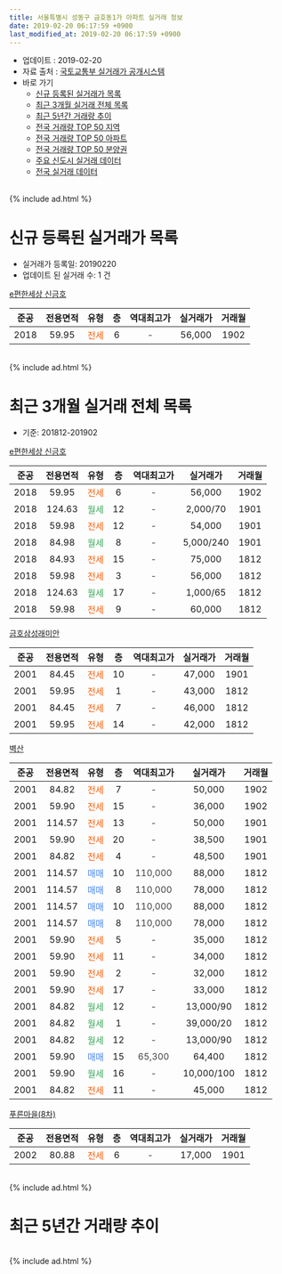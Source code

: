 ```yaml
---
title: 서울특별시 성동구 금호동1가 아파트 실거래 정보
date: 2019-02-20 06:17:59 +0900
last_modified_at: 2019-02-20 06:17:59 +0900
---
```


* 업데이트 : 2019-02-20
* 자료 출처 : [국토교통부 실거래가 공개시스템](http://rt.molit.go.kr)
* 바로 가기
    * [신규 등록된 실거래가 목록](#신규-등록된-실거래가-목록)
    * [최근 3개월 실거래 전체 목록](#최근-3개월-실거래-전체-목록)
    * [최근 5년간 거래량 추이](#최근-5년간-거래량-추이)
    * [전국 거래량 TOP 50 지역](https://inasie.github.io/apt-trade-info/최근-3개월-전국에서-가장-거래가-많이-발생한-지역)
    * [전국 거래량 TOP 50 아파트](https://inasie.github.io/apt-trade-info/최근-3개월-전국에서-가장-거래가-많이-발생한-아파트)
    * [전국 거래량 TOP 50 분양권](https://inasie.github.io/apt-trade-info/최근-3개월-전국에서-가장-거래가-많이-발생한-분양권)
    * [주요 신도시 실거래 데이터](https://inasie.github.io/apt-trade-info/주요-신도시)
    * [전국 실거래 데이터](https://inasie.github.io/apt-trade-info/전국)
<br>
{% include ad.html %}
<br>

# 신규 등록된 실거래가 목록
* 실거래가 등록일: 20190220
* 업데이트 된 실거래 수: 1 건


[e편한세상 신금호](https://search.naver.com/search.naver?query=%EC%84%9C%EC%9A%B8%ED%8A%B9%EB%B3%84%EC%8B%9C+%EC%84%B1%EB%8F%99%EA%B5%AC+%EA%B8%88%ED%98%B8%EB%8F%991%EA%B0%80+e%ED%8E%B8%ED%95%9C%EC%84%B8%EC%83%81+%EC%8B%A0%EA%B8%88%ED%98%B8)

|준공|전용면적|유형|층|역대최고가|실거래가|거래월|
|:---:|:---:|:---:|:---:|:---:|:---:|:---:|
|2018|59.95|<span style="color:#ff5a00">전세</span>|6|<span style="color:#444444">-</span>|56,000|1902|


<br>
{% include ad.html %}
<br>

# 최근 3개월 실거래 전체 목록
* 기준: 201812-201902


[e편한세상 신금호](https://search.naver.com/search.naver?query=%EC%84%9C%EC%9A%B8%ED%8A%B9%EB%B3%84%EC%8B%9C+%EC%84%B1%EB%8F%99%EA%B5%AC+%EA%B8%88%ED%98%B8%EB%8F%991%EA%B0%80+e%ED%8E%B8%ED%95%9C%EC%84%B8%EC%83%81+%EC%8B%A0%EA%B8%88%ED%98%B8)

|준공|전용면적|유형|층|역대최고가|실거래가|거래월|
|:---:|:---:|:---:|:---:|:---:|:---:|:---:|
|2018|59.95|<span style="color:#ff5a00">전세</span>|6|<span style="color:#444444">-</span>|56,000|1902|
|2018|124.63|<span style="color:#34a853">월세</span>|12|<span style="color:#444444">-</span>|2,000/70|1901|
|2018|59.98|<span style="color:#ff5a00">전세</span>|12|<span style="color:#444444">-</span>|54,000|1901|
|2018|84.98|<span style="color:#34a853">월세</span>|8|<span style="color:#444444">-</span>|5,000/240|1901|
|2018|84.93|<span style="color:#ff5a00">전세</span>|15|<span style="color:#444444">-</span>|75,000|1812|
|2018|59.98|<span style="color:#ff5a00">전세</span>|3|<span style="color:#444444">-</span>|56,000|1812|
|2018|124.63|<span style="color:#34a853">월세</span>|17|<span style="color:#444444">-</span>|1,000/65|1812|
|2018|59.98|<span style="color:#ff5a00">전세</span>|9|<span style="color:#444444">-</span>|60,000|1812|

[금호삼성래미안](https://search.naver.com/search.naver?query=%EC%84%9C%EC%9A%B8%ED%8A%B9%EB%B3%84%EC%8B%9C+%EC%84%B1%EB%8F%99%EA%B5%AC+%EA%B8%88%ED%98%B8%EB%8F%991%EA%B0%80+%EA%B8%88%ED%98%B8%EC%82%BC%EC%84%B1%EB%9E%98%EB%AF%B8%EC%95%88)

|준공|전용면적|유형|층|역대최고가|실거래가|거래월|
|:---:|:---:|:---:|:---:|:---:|:---:|:---:|
|2001|84.45|<span style="color:#ff5a00">전세</span>|10|<span style="color:#444444">-</span>|47,000|1901|
|2001|59.95|<span style="color:#ff5a00">전세</span>|1|<span style="color:#444444">-</span>|43,000|1812|
|2001|84.45|<span style="color:#ff5a00">전세</span>|7|<span style="color:#444444">-</span>|46,000|1812|
|2001|59.95|<span style="color:#ff5a00">전세</span>|14|<span style="color:#444444">-</span>|42,000|1812|

[벽산](https://search.naver.com/search.naver?query=%EC%84%9C%EC%9A%B8%ED%8A%B9%EB%B3%84%EC%8B%9C+%EC%84%B1%EB%8F%99%EA%B5%AC+%EA%B8%88%ED%98%B8%EB%8F%991%EA%B0%80+%EB%B2%BD%EC%82%B0)

|준공|전용면적|유형|층|역대최고가|실거래가|거래월|
|:---:|:---:|:---:|:---:|:---:|:---:|:---:|
|2001|84.82|<span style="color:#ff5a00">전세</span>|7|<span style="color:#444444">-</span>|50,000|1902|
|2001|59.90|<span style="color:#ff5a00">전세</span>|15|<span style="color:#444444">-</span>|36,000|1902|
|2001|114.57|<span style="color:#ff5a00">전세</span>|13|<span style="color:#444444">-</span>|50,000|1901|
|2001|59.90|<span style="color:#ff5a00">전세</span>|20|<span style="color:#444444">-</span>|38,500|1901|
|2001|84.82|<span style="color:#ff5a00">전세</span>|4|<span style="color:#444444">-</span>|48,500|1901|
|2001|114.57|<span style="color:#4285f3">매매</span>|10|<span style="color:#444444">110,000</span>|88,000|1812|
|2001|114.57|<span style="color:#4285f3">매매</span>|8|<span style="color:#444444">110,000</span>|78,000|1812|
|2001|114.57|<span style="color:#4285f3">매매</span>|10|<span style="color:#444444">110,000</span>|88,000|1812|
|2001|114.57|<span style="color:#4285f3">매매</span>|8|<span style="color:#444444">110,000</span>|78,000|1812|
|2001|59.90|<span style="color:#ff5a00">전세</span>|5|<span style="color:#444444">-</span>|35,000|1812|
|2001|59.90|<span style="color:#ff5a00">전세</span>|11|<span style="color:#444444">-</span>|34,000|1812|
|2001|59.90|<span style="color:#ff5a00">전세</span>|2|<span style="color:#444444">-</span>|32,000|1812|
|2001|59.90|<span style="color:#ff5a00">전세</span>|17|<span style="color:#444444">-</span>|33,000|1812|
|2001|84.82|<span style="color:#34a853">월세</span>|12|<span style="color:#444444">-</span>|13,000/90|1812|
|2001|84.82|<span style="color:#34a853">월세</span>|1|<span style="color:#444444">-</span>|39,000/20|1812|
|2001|84.82|<span style="color:#34a853">월세</span>|12|<span style="color:#444444">-</span>|13,000/90|1812|
|2001|59.90|<span style="color:#4285f3">매매</span>|15|<span style="color:#444444">65,300</span>|64,400|1812|
|2001|59.90|<span style="color:#34a853">월세</span>|16|<span style="color:#444444">-</span>|10,000/100|1812|
|2001|84.82|<span style="color:#ff5a00">전세</span>|11|<span style="color:#444444">-</span>|45,000|1812|

[푸른마을(8차)](https://search.naver.com/search.naver?query=%EC%84%9C%EC%9A%B8%ED%8A%B9%EB%B3%84%EC%8B%9C+%EC%84%B1%EB%8F%99%EA%B5%AC+%EA%B8%88%ED%98%B8%EB%8F%991%EA%B0%80+%ED%91%B8%EB%A5%B8%EB%A7%88%EC%9D%84%288%EC%B0%A8%29)

|준공|전용면적|유형|층|역대최고가|실거래가|거래월|
|:---:|:---:|:---:|:---:|:---:|:---:|:---:|
|2002|80.88|<span style="color:#ff5a00">전세</span>|6|<span style="color:#444444">-</span>|17,000|1901|


<br>
{% include ad.html %}
<br>

# 최근 5년간 거래량 추이


<div style="width:100%;">
    <canvas id="deal_progress" height="200"></canvas>
</div>

<script>
new Chart(document.getElementById("deal_progress"), {
    type: 'line',
    data: {
        labels: ['201402','201403','201404','201405','201406','201407','201408','201409','201410','201411','201412','201501','201502','201503','201504','201505','201506','201507','201508','201509','201510','201511','201512','201601','201602','201603','201604','201605','201606','201607','201608','201609','201610','201611','201612','201701','201702','201703','201704','201705','201706','201707','201708','201709','201710','201711','201712','201801','201802','201803','201804','201805','201806','201807','201808','201809','201810','201811','201812','201901','201902'],
        datasets: [{
            label: '매매',
            pointRadius: 1,
            data: [18, 17, 16, 6, 2, 6, 19, 17, 18, 11, 10, 22, 14, 35, 27, 22, 23, 23, 16, 20, 21, 12, 5, 10, 5, 18, 8, 26, 29, 36, 17, 14, 20, 12, 8, 3, 10, 9, 19, 33, 38, 41, 11, 10, 8, 20, 21, 40, 19, 9, 4, 5, 4, 15, 25, 21, 0, 2, 5, 0, 0],
            borderColor: "rgba(255, 201, 14, 1)",
            backgroundColor: "rgba(255, 201, 14, 0.5)",
            fill: false,
            lineTension: 0
        },{
            label: '전월세',
            pointRadius: 1,
            data: [31, 33, 26, 33, 20, 23, 11, 27, 30, 16, 31, 20, 30, 24, 28, 17, 19, 19, 25, 13, 19, 7, 16, 19, 22, 23, 22, 15, 22, 25, 20, 18, 19, 17, 19, 13, 20, 19, 20, 21, 27, 20, 21, 16, 9, 14, 24, 112, 93, 148, 96, 63, 44, 35, 34, 30, 22, 14, 16, 8, 3],
            borderColor: "rgba(0, 141, 185, 1)",
            backgroundColor: "rgba(0, 141, 185, 0.5)",
            fill: false,
            lineTension: 0
        }
        ]
    },
    options: {
        responsive: true,
        title: {
            display: false
        },
        tooltips: {
            mode: 'index',
            intersect: false
        },
        hover: {
            mode: 'nearest',
            intersect: true
        },
        scales: {
            xAxes: [{
                display: true,
                scaleLabel: {
                    display: true,
                    labelString: '년/월'
                }
            }],
            yAxes: [{
                display: true,
                ticks: {
                    suggestedMin: 0,
                },
                scaleLabel: {
                    display: true,
                    labelString: '실거래 수'
                }
            }]
        }
    }
});

</script>


<br>
{% include ad.html %}
<br>

